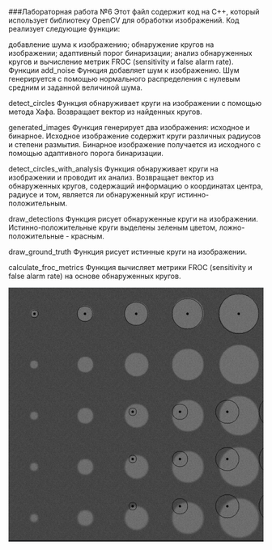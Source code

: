 ###Лабораторная работа №6
Этот файл содержит код на C++, который использует библиотеку OpenCV для обработки изображений. Код реализует следующие функции:

добавление шума к изображению;
обнаружение кругов на изображении;
адаптивный порог бинаризации;
анализ обнаруженных кругов и вычисление метрик FROC (sensitivity и false alarm rate).
Функции
add_noise
Функция добавляет шум к изображению. Шум генерируется с помощью нормального распределения с нулевым средним и заданной величиной шума.

detect_circles
Функция обнаруживает круги на изображении с помощью метода Хафа. Возвращает вектор из найденных кругов.

generated_images
Функция генерирует два изображения: исходное и бинарное. Исходное изображение содержит круги различных радиусов и степени размытия. Бинарное изображение получается из исходного с помощью адаптивного порога бинаризации.

detect_circles_with_analysis
Функция обнаруживает круги на изображении и проводит их анализ. Возвращает вектор из обнаруженных кругов, содержащий информацию о координатах центра, радиусе и том, является ли обнаруженный круг истинно-положительным.

draw_detections
Функция рисует обнаруженные круги на изображении. Истинно-положительные круги выделены зеленым цветом, ложно-положительные - красным.

draw_ground_truth
Функция рисует истинные круги на изображении.

calculate_froc_metrics
Функция вычисляет метрики FROC (sensitivity и false alarm rate) на основе обнаруженных кругов.

![Итоговое изображение](result.png)